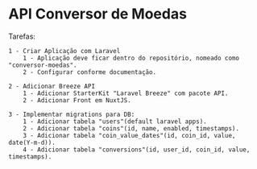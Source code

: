 # API Conversor de Moedas

Tarefas:

    1 - Criar Aplicação com Laravel
        1 - Aplicação deve ficar dentro do repositório, nomeado como "conversor-moedas".
        2 - Configurar conforme documentação.

    2 - Adicionar Breeze API
        1 - Adicionar StarterKit "Laravel Breeze" com pacote API.
        2 - Adicionar Front em NuxtJS.

    3 - Implementar migrations para DB:
        1 - Adicionar tabela "users"(default laravel apps).
        2 - Adicionar tabela "coins"(id, name, enabled, timestamps).
        3 - Adicionar tabela "coin_value_dates"(id, coin_id, value, date(Y-m-d)).
        4 - Adicionar tabela "conversions"(id, user_id, coin_id, value, timestamps).